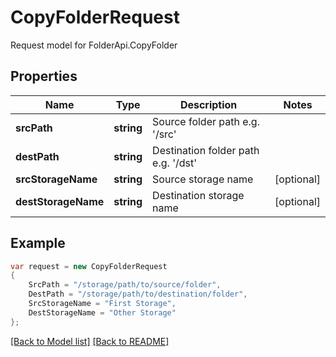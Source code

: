 
# CopyFolderRequest

Request model for FolderApi.CopyFolder

## Properties

Name | Type | Description | Notes
---- | ---- | ----------- | -----
**srcPath** |**string**|Source folder path e.g. '/src' |
**destPath** |**string**|Destination folder path e.g. '/dst' |
**srcStorageName** |**string**|Source storage name |[optional] 
**destStorageName** |**string**|Destination storage name |[optional] 

## Example
```csharp
var request = new CopyFolderRequest
{ 
    SrcPath = "/storage/path/to/source/folder",
    DestPath = "/storage/path/to/destination/folder",
    SrcStorageName = "First Storage",
    DestStorageName = "Other Storage"
};
```

[[Back to Model list]](Models.md) [[Back to README]](README.md)
